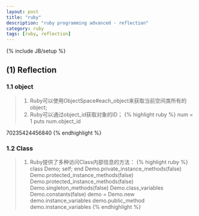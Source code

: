 ```yaml
---
layout: post
title: "ruby"
description: "ruby programming advanced - reflection"
category: ruby
tags: [ruby, reflection]
---
```

{% include JB/setup %}


## (1) Reflection
### 1.1 object
> 1. Ruby可以使用ObjectSpace#each_object来获取当前空间类所有的object;
> 2. Ruby可以通过object_id获取对象的ID；
{% highlight ruby %}
num = 1
puts num.object_id

>>>>
70235424456840
{% endhighlight %}

### 1.2 Class
> 1. Ruby提供了多种访问Class内部信息的方法：
{% highlight ruby %}
class Demo; self; end
Demo.private_instance_methods(false)
Demo.protected_instance_methods(false)
Demo.protected_instance_methods(false)
Demo.singleton_methods(false)
Demo.class_variables
Demo.constants(false)
demo = Demo.new
demo.instance_variables
demo.public_method
demo.instance_variables
{% endhighlight %}


